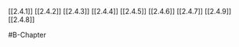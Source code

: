 [[2.4.1]]
[[2.4.2]]
[[2.4.3]]
[[2.4.4]]
[[2.4.5]]
[[2.4.6]]
[[2.4.7]]
[[2.4.9]]
[[2.4.8]]

#B-Chapter 